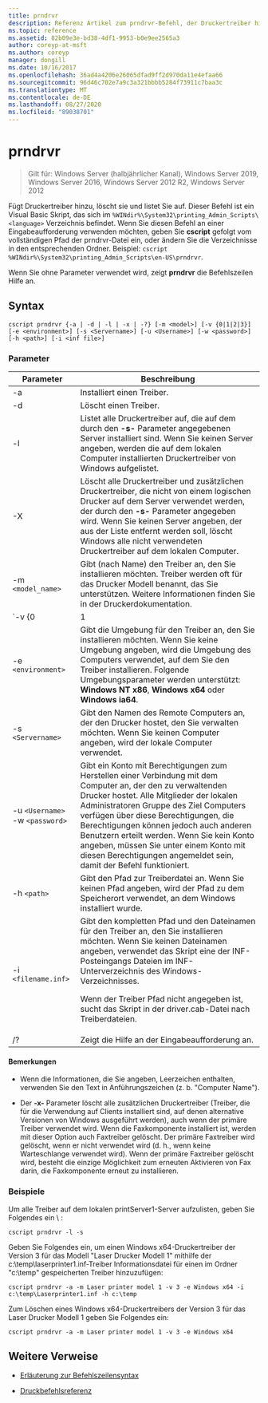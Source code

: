 ```yaml
---
title: prndrvr
description: Referenz Artikel zum prndrvr-Befehl, der Druckertreiber hinzufügt, löscht und auflistet.
ms.topic: reference
ms.assetid: 82b09e3e-bd38-4df1-9953-b0e9ee2565a3
author: coreyp-at-msft
ms.author: coreyp
manager: dongill
ms.date: 10/16/2017
ms.openlocfilehash: 36ad4a4206e26065dfad9ff2d970da11e4efaa66
ms.sourcegitcommit: 96d46c702e7a9c3a321bbbb5284f73911c7baa3c
ms.translationtype: MT
ms.contentlocale: de-DE
ms.lasthandoff: 08/27/2020
ms.locfileid: "89038701"
---
```

# <a name="prndrvr"></a>prndrvr

> Gilt für: Windows Server (halbjährlicher Kanal), Windows Server 2019, Windows Server 2016, Windows Server 2012 R2, Windows Server 2012

Fügt Druckertreiber hinzu, löscht sie und listet Sie auf. Dieser Befehl ist ein Visual Basic Skript, das sich im `%WINdir%\System32\printing_Admin_Scripts\<language>` Verzeichnis befindet. Wenn Sie diesen Befehl an einer Eingabeaufforderung verwenden möchten, geben Sie **cscript** gefolgt vom vollständigen Pfad der prndrvr-Datei ein, oder ändern Sie die Verzeichnisse in den entsprechenden Ordner. Beispiel: `cscript %WINdir%\System32\printing_Admin_Scripts\en-US\prndrvr`.

Wenn Sie ohne Parameter verwendet wird, zeigt **prndrvr** die Befehlszeilen Hilfe an.

## <a name="syntax"></a>Syntax

```
cscript prndrvr {-a | -d | -l | -x | -?} [-m <model>] [-v {0|1|2|3}] [-e <environment>] [-s <Servername>] [-u <Username>] [-w <password>] [-h <path>] [-i <inf file>]
```

### <a name="parameters"></a>Parameter

| Parameter | Beschreibung |
|--|--|
| -a | Installiert einen Treiber. |
| -d | Löscht einen Treiber. |
| -l | Listet alle Druckertreiber auf, die auf dem durch den **-s-** Parameter angegebenen Server installiert sind. Wenn Sie keinen Server angeben, werden die auf dem lokalen Computer installierten Druckertreiber von Windows aufgelistet. |
| -X | Löscht alle Druckertreiber und zusätzlichen Druckertreiber, die nicht von einem logischen Drucker auf dem Server verwendet werden, der durch den **-s-** Parameter angegeben wird. Wenn Sie keinen Server angeben, der aus der Liste entfernt werden soll, löscht Windows alle nicht verwendeten Druckertreiber auf dem lokalen Computer. |
| -m `<model_name>` | Gibt (nach Name) den Treiber an, den Sie installieren möchten. Treiber werden oft für das Drucker Modell benannt, das Sie unterstützen. Weitere Informationen finden Sie in der Druckerdokumentation. |
| `-v {0|1|2|3}` | Gibt die Version des Treibers an, den Sie installieren möchten. Informationen dazu, welche Versionen für welche Umgebung verfügbar sind, finden Sie in der Beschreibung des **-e-** Parameters. Wenn Sie keine Version angeben, wird die Version des Treibers für die Version von Windows, die auf dem Computer ausgeführt wird, auf dem Sie den Treiber installieren, installiert. |
| -e `<environment>` | Gibt die Umgebung für den Treiber an, den Sie installieren möchten. Wenn Sie keine Umgebung angeben, wird die Umgebung des Computers verwendet, auf dem Sie den Treiber installieren. Folgende Umgebungsparameter werden unterstützt: **Windows NT x86**, **Windows x64** oder **Windows ia64**. |
| -s `<Servername>` | Gibt den Namen des Remote Computers an, der den Drucker hostet, den Sie verwalten möchten. Wenn Sie keinen Computer angeben, wird der lokale Computer verwendet. |
| -u `<Username>` -w `<password>` | Gibt ein Konto mit Berechtigungen zum Herstellen einer Verbindung mit dem Computer an, der den zu verwaltenden Drucker hostet. Alle Mitglieder der lokalen Administratoren Gruppe des Ziel Computers verfügen über diese Berechtigungen, die Berechtigungen können jedoch auch anderen Benutzern erteilt werden. Wenn Sie kein Konto angeben, müssen Sie unter einem Konto mit diesen Berechtigungen angemeldet sein, damit der Befehl funktioniert. |
| -h `<path>` | Gibt den Pfad zur Treiberdatei an. Wenn Sie keinen Pfad angeben, wird der Pfad zu dem Speicherort verwendet, an dem Windows installiert wurde. |
| -i `<filename.inf>` | Gibt den kompletten Pfad und den Dateinamen für den Treiber an, den Sie installieren möchten. Wenn Sie keinen Dateinamen angeben, verwendet das Skript eine der INF-Posteingangs Dateien im INF-Unterverzeichnis des Windows-Verzeichnisses.<p>Wenn der Treiber Pfad nicht angegeben ist, sucht das Skript in der driver.cab-Datei nach Treiberdateien. |
| /? | Zeigt die Hilfe an der Eingabeaufforderung an. |

#### <a name="remarks"></a>Bemerkungen

- Wenn die Informationen, die Sie angeben, Leerzeichen enthalten, verwenden Sie den Text in Anführungszeichen (z. b. "Computer Name").

- Der **-x-** Parameter löscht alle zusätzlichen Druckertreiber (Treiber, die für die Verwendung auf Clients installiert sind, auf denen alternative Versionen von Windows ausgeführt werden), auch wenn der primäre Treiber verwendet wird. Wenn die Faxkomponente installiert ist, werden mit dieser Option auch Faxtreiber gelöscht. Der primäre Faxtreiber wird gelöscht, wenn er nicht verwendet wird (d. h., wenn keine Warteschlange verwendet wird). Wenn der primäre Faxtreiber gelöscht wird, besteht die einzige Möglichkeit zum erneuten Aktivieren von Fax darin, die Faxkomponente erneut zu installieren.

### <a name="examples"></a>Beispiele

Um alle Treiber auf dem lokalen printServer1-Server aufzulisten, geben Sie Folgendes ein \\ :

```
cscript prndrvr -l -s
```

Geben Sie Folgendes ein, um einen Windows x64-Druckertreiber der Version 3 für das Modell "Laser Drucker Modell 1" mithilfe der c:\temp\laserprinter1.inf-Treiber Informationsdatei für einen im Ordner "c:\temp" gespeicherten Treiber hinzuzufügen:

```
cscript prndrvr -a -m Laser printer model 1 -v 3 -e Windows x64 -i c:\temp\Laserprinter1.inf -h c:\temp
```

Zum Löschen eines Windows x64-Druckertreibers der Version 3 für das Laser Drucker Modell 1 geben Sie Folgendes ein:

```
cscript prndrvr -a -m Laser printer model 1 -v 3 -e Windows x64
```

## <a name="additional-references"></a>Weitere Verweise

- [Erläuterung zur Befehlszeilensyntax](command-line-syntax-key.md)

- [Druckbefehlsreferenz](print-command-reference.md)
